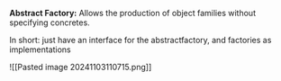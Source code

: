 **Abstract Factory:** Allows the production of object families without specifying concretes.

In short: just have an interface for the abstractfactory, and factories as implementations


![[Pasted image 20241103110715.png]]